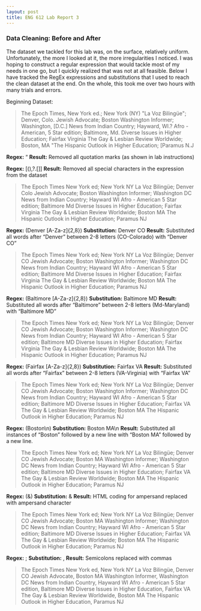 ```yaml
---
layout: post
title: ENG 612 Lab Report 3
---
```


### Data Cleaning: Before and After
The dataset we tackled for this lab was, on the surface, relatively uniform. Unfortunately, the more I looked at it, the more irregularities I noticed. I was hoping to construct a regular expression that would tackle most of my needs in one go, but I quickly realized that was not at all feasible. Below I have tracked the RegEx expressions and substitutions that I used to reach the clean dataset at the end. On the whole, this took me over two hours with many trials and errors.

Beginning Dataset:
>The Epoch Times, New York ed.; New York (NY)
>"La Voz Bilingüe"; Denver, Colo.
Jewish Advocate; Boston
>Washington Informer; Washington, [D.C.]
>News from Indian Country; Hayward, WI.?
>Afro - American, 5 Star edition; Baltimore, Md.
>Diverse Issues in Higher Education; Fairfax Virginia
>The Gay &amp; Lesbian Review Worldwide; Boston, MA
>"The Hispanic Outlook in Higher Education; [Paramus N.J

**Regex:** “
**Result:** Removed all quotation marks (as shown in lab instructions)

**Regex:** [\(\),\?\.\[\]]
**Result:** Removed all special characters in the expression from the dataset
>The Epoch Times New York ed; New York NY
>La Voz Bilingüe; Denver Colo
Jewish Advocate; Boston
>Washington Informer; Washington DC
>News from Indian Country; Hayward WI
>Afro - American 5 Star edition; Baltimore Md
>Diverse Issues in Higher Education; Fairfax Virginia
>The Gay &amp; Lesbian Review Worldwide; Boston MA
>The Hispanic Outlook in Higher Education; Paramus NJ

**Regex:** (Denver [A-Za-z]{2,8})
**Substitution:** Denver CO
**Result:** Substituted all words after “Denver” between 2-8 letters (CO-Colorado) with “Denver CO”
>The Epoch Times New York ed; New York NY
>La Voz Bilingüe; Denver CO
>Jewish Advocate; Boston
>Washington Informer; Washington DC
>News from Indian Country; Hayward WI
>Afro - American 5 Star edition; Baltimore Md
>Diverse Issues in Higher Education; Fairfax Virginia
>The Gay &amp; Lesbian Review Worldwide; Boston MA
>The Hispanic Outlook in Higher Education; Paramus NJ

**Regex:** (Baltimore [A-Za-z]{2,8})
**Substitution:** Baltimore MD
**Result:** Substituted all words after “Baltimore” between 2-8 letters (Md-Maryland) with “Baltimore MD”
>The Epoch Times New York ed; New York NY
>La Voz Bilingüe; Denver CO
>Jewish Advocate; Boston
>Washington Informer; Washington DC
>News from Indian Country; Hayward WI
>Afro - American 5 Star edition; Baltimore MD
>Diverse Issues in Higher Education; Fairfax Virginia
>The Gay &amp; Lesbian Review Worldwide; Boston MA
>The Hispanic Outlook in Higher Education; Paramus NJ

**Regex:** (Fairfax [A-Za-z]{2,8})
**Substitution:** Fairfax VA
**Result:** Substituted all words after “Fairfax” between 2-8 letters (VA-Virginia) with “Fairfax VA”
>The Epoch Times New York ed; New York NY
>La Voz Bilingüe; Denver CO
>Jewish Advocate; Boston
>Washington Informer; Washington DC
>News from Indian Country; Hayward WI
>Afro - American 5 Star edition; Baltimore MD
>Diverse Issues in Higher Education; Fairfax VA
>The Gay &amp; Lesbian Review Worldwide; Boston MA
>The Hispanic Outlook in Higher Education; Paramus NJ

**Regex:** (Boston\n)
**Substitution:** Boston MA\n
**Result:** Substituted all instances of “Boston” followed by a new line with “Boston MA” followed by a new line.
>The Epoch Times New York ed; New York NY
>La Voz Bilingüe; Denver CO
>Jewish Advocate; Boston MA
>Washington Informer; Washington DC
>News from Indian Country; Hayward WI
>Afro - American 5 Star edition; Baltimore MD
>Diverse Issues in Higher Education; Fairfax VA
>The Gay &amp; Lesbian Review Worldwide; Boston MA
>The Hispanic Outlook in Higher Education; Paramus NJ

**Regex:** (&amp;)
**Substitution:** &
**Result:** HTML coding for ampersand replaced with ampersand character
>The Epoch Times New York ed; New York NY
>La Voz Bilingüe; Denver CO
>Jewish Advocate; Boston MA
>Washington Informer; Washington DC
>News from Indian Country; Hayward WI
>Afro - American 5 Star edition; Baltimore MD
>Diverse Issues in Higher Education; Fairfax VA
>The Gay & Lesbian Review Worldwide; Boston MA
>The Hispanic Outlook in Higher Education; Paramus NJ

**Regex:** ;
**Substitution:** ,
**Result:** Semicolons replaced with commas

>The Epoch Times New York ed, New York NY
>La Voz Bilingüe, Denver CO
>Jewish Advocate, Boston MA
>Washington Informer, Washington DC
>News from Indian Country, Hayward WI
>Afro - American 5 Star edition, Baltimore MD
>Diverse Issues in Higher Education, Fairfax VA
>The Gay & Lesbian Review Worldwide, Boston MA
>The Hispanic Outlook in Higher Education, Paramus NJ
